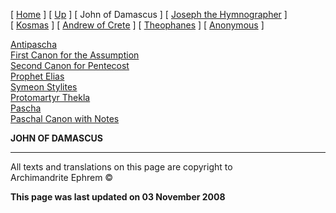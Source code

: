 \[ [Home](index.md) \] \[ [Up](canons.md) \] \[ John of Damascus \]
\[ [Joseph the Hymnographer](jo-hym.md) \] \[ [Kosmas](kosmas.md) \]
\[ [Andrew of Crete](and-crete.md) \] \[ [Theophanes](theophan.md) \]
\[ [Anonymous](anonymou.md) \]

[Antipascha](thomcan.md)  
[First Canon for the Assumption](asccan01.md)  
[Second Canon for Pentecost](pentcan2.md)  
[Prophet Elias](20julcan.md)  
[Symeon Stylites](symeon.md)  
[Protomartyr Thekla](TheklaCan.md)  
[Pascha](PaschaCan.md)  
[Paschal Canon with Notes](paschal_canon_with_notes.md)

**JOHN OF DAMASCUS**

-----

All texts and translations on this page are copyright to  
Archimandrite Ephrem ©

**This page was last updated on 03 November 2008**

